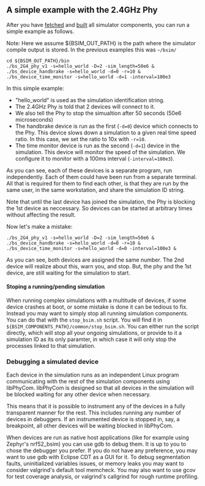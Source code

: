## A simple example with the 2.4GHz Phy

After you have [fetched](fetching.md) and [built](building.md) all simulator
components, you can run a simple example as follows.

Note: Here we assume ${BSIM_OUT_PATH} is the path where the simulator compile
output is stored.
In the previous examples this was `~/bsim/`

```
cd ${BSIM_OUT_PATH}/bin
./bs_2G4_phy_v1 -s=hello_world -D=2 -sim_length=50e6 &
./bs_device_handbrake -s=hello_world -d=0 -r=10 &
./bs_device_time_monitor -s=hello_world -d=1 -interval=100e3
```

In this simple example:

* "hello_world" is used as the simulation identification string.
* The 2.4GHz Phy is told that 2 devices will connect to it.
* We also tell the Phy to stop the simualtion after 50 seconds (50e6
  microseconds)
* The handbrake device is run as the first (`-d=0`) device which connects to
  the Phy. This device slows down a simulation to a given real time speed
  ratio. In this case, we set the ratio to 10x with `-r=10`.
* The time monitor device is run as the second (`-d=1`) device in the
  simulation. This device will monitor the speed of the simulation. We
  configure it to monitor with a 100ms interval (`-interval=100e3`).

As you can see, each of these devices is a separate program, run independently.
Each of them could have been run from a separate terminal.
All that is required for them to find each other, is that they are run by the
same user, in the same workstation, and share the simulation ID string.

Note that until the last device has joined the simulation, the Phy is blocking
the 1st device as neccessary.
So devices can be started at arbitrary times without affecting the result.

Now let's make a mistake:

```
./bs_2G4_phy_v1 -s=hello_world -D=2 -sim_length=50e6 &
./bs_device_handbrake -s=hello_world -d=0 -r=10 &
./bs_device_time_monitor -s=hello_world -d=0 -interval=100e3 &
```

As you can see, both devices are assigned the same number. The 2nd device will
realize about this, warn you, and stop.
But, the phy and the 1st device, are still waiting for the simulation to start.

#### Stoping a running/pending simulation

When running complex simulations with a multitude of devices, if some device
crashes at boot, or some mistake is done it can be tedious to fix. Instead you
may want to simply stop all running simulation components. You can do that with
the `stop_bsim.sh` script.
You will find it in
`${BSIM_COMPONENTS_PATH}/common/stop_bsim.sh`.
You can either run the script directly, which will stop all your ongoing
simulations, or provide to it a simulation ID as its only paramter, in which
case it will only stop the processes linked to that simulation.

### Debugging a simulated device <a name="debugging"></a>

Each device in the simulation runs as an independent Linux program communicating
with the rest of the simulation components using libPhyCom.
libPhyCom is designed so that all devices in the simulation will be blocked
waiting for any other device when necessary.

This means that it is possible to instrument any of the devices in a fully
transparent manner for the rest. This includes running any number of devices
in debuggers.
If an instrumented device is stopped in, say, a breakpoint, all other devices
will be waiting blocked in libPhyCom.

When devices are run as native host applications (like for example using
Zephyr's nrf52_bsim) you can use gdb to debug them.
It is up to you to chose the debugger you prefer.
If you do not have any preference, you may want to use gdb with Eclipse CDT
as a GUI for it.
To debug segmentation faults, uninitialized variables issues, or memory leaks
you may want to consider valgrind's default tool memcheck.
You may also want to use gcov for test coverage analysis, or valgrind's
callgrind for rough runtime profiling.